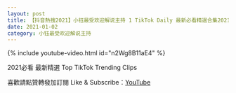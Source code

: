 ```yaml
---
layout: post
title: 【抖音熱搜2021】小钰最受欢迎解说主持 1 TikTok Daily 最新必看精選合集2021 01 02
date: 2021-01-02
category: 小钰最受欢迎解说主持
---
```


{% include youtube-video.html id="n2Wg8B11aE4" %}

2021必看 最新精選 Top TikTok Trending Clips

喜歡請點贊轉發加訂閱 Like & Subscribe：[YouTube](https://www.youtube.com/channel/UCAoR7VcanIPd04uEq_GIylA/videos)

